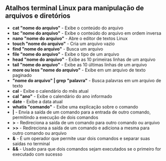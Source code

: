 ## Atalhos terminal Linux para manipulação de arquivos e diretórios

- **cat "nome do arquivo"** - Exibe o conteúdo do arquivo
- **tac "nome do arquivo"** - Exibe o conteúdo do arquivo em ordem inversa
- **nano "nome do arquivo"** - Abre o editor de textos Linux
- **touch "nome do arquivo"** - Cria um arquivo vazio
- **find "nome do arquivo"** - Busca um arquivo
- **file "nome do arquivo"** - Exibe o tipo de um arquivo
- **head "nome do arquivo"** - Exibe as 10 primeiras linhas de um arquivo
- **tail "nome do arquivo"** - Exibe as 10 últimas linhas de um arquivo
- **more ou less "nome do arquivo"** - Exibe em um arquivo de texto paginado
- **"nome do arquivo" | grep "palavra"** - Busca palavras em um arquivo de texto
- **cal** - Exibe o calendário do mês atual
- **cal "ano"** - Exibe o calendário do ano informado
- **date** - Exibe a data atual
- **whatis "comando"** - Exibe uma explicação sobre o comando
- **|** - Envia a saída de um comando para a entrada de outro comando, permitindo a execução de dois comandos
- **>** - Redireciona a saída de um comando para outro comando ou arquivo
- **>>** - Redireciona a saída de um comando e adiciona a mesma  para outro comando ou arquivo
- **&** - É um operador que permite usar dois comandos  e separar suas saídas no terminal
- **&&** - Usado para que dois comandos sejam executados se o primeiro for executado com sucesso